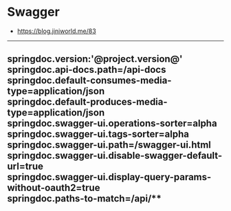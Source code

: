 # Swagger

 - https://blog.jiniworld.me/83

--- 
springdoc.version:'@project.version@'  
springdoc.api-docs.path=/api-docs  
springdoc.default-consumes-media-type=application/json  
springdoc.default-produces-media-type=application/json  
springdoc.swagger-ui.operations-sorter=alpha  
springdoc.swagger-ui.tags-sorter=alpha  
springdoc.swagger-ui.path=/swagger-ui.html  
springdoc.swagger-ui.disable-swagger-default-url=true  
springdoc.swagger-ui.display-query-params-without-oauth2=true  
springdoc.paths-to-match=/api/**  
---  